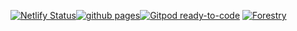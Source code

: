 [![Netlify Status](https://api.netlify.com/api/v1/badges/d1f8d8a9-a54c-4fd8-9d28-e31b49d25155/deploy-status)](https://app.netlify.com/sites/festive-bose-ed3b27/deploys)[![github pages](https://github.com/Forderverein-AXA-Panz/forderverein-axa-panz.github.io/actions/workflows/gh-pages.yml/badge.svg)](https://github.com/Forderverein-AXA-Panz/forderverein-axa-panz.github.io/actions/workflows/gh-pages.yml)[![Gitpod ready-to-code](https://img.shields.io/badge/Gitpod-ready--to--code-blue?logo=gitpod)](https://gitpod.io/#https://github.com/Forderverein-AXA-Panz/forderverein-axa-panz.github.io)
[![Forestry](https://shields.io/badge/Forestry-Seite%20editieren-green?logo=forestry)](https://test.fvap.de/admin)
